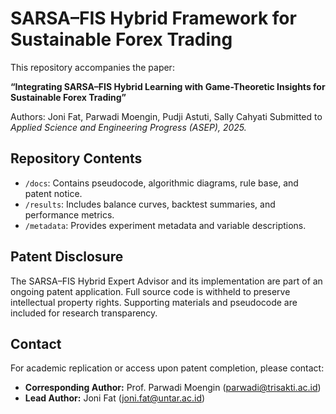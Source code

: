 # SARSA–FIS Hybrid Framework for Sustainable Forex Trading

This repository accompanies the paper:

**“Integrating SARSA–FIS Hybrid Learning with Game-Theoretic Insights for Sustainable Forex Trading”**

Authors: Joni Fat, Parwadi Moengin, Pudji Astuti, Sally Cahyati
Submitted to *Applied Science and Engineering Progress (ASEP), 2025.*

## Repository Contents
- `/docs`: Contains pseudocode, algorithmic diagrams, rule base, and patent notice.
- `/results`: Includes balance curves, backtest summaries, and performance metrics.
- `/metadata`: Provides experiment metadata and variable descriptions.

## Patent Disclosure
The SARSA–FIS Hybrid Expert Advisor and its implementation are part of an ongoing patent application. Full source code is withheld to preserve intellectual property rights. Supporting materials and pseudocode are included for research transparency.

## Contact
For academic replication or access upon patent completion, please contact:
- **Corresponding Author:** Prof. Parwadi Moengin (parwadi@trisakti.ac.id)
- **Lead Author:** Joni Fat (joni.fat@untar.ac.id)
